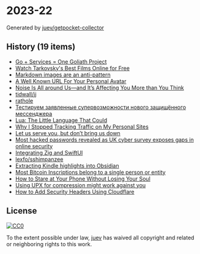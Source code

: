 # 2023-22

Generated by [juev/getpocket-collector](https://github.com/juev/getpocket-collector)

## History (19 items)

- [Go + Services = One Goliath Project](https://blog.khanacademy.org/go-services-one-goliath-project)
- [Watch Tarkovsky's Best Films Online for Free](https://kottke.org/23/05/watch-tarkovskys-best-films-online-for-free)
- [Markdown images are an anti-pattern](https://daverupert.com/2023/05/markdown-images-anti-pattern)
- [A Well Known URL For Your Personal Avatar](https://blog.jim-nielsen.com/2023/well-known-avatar)
- [Noise Is All around Us—and It’s Affecting You More than You Think](https://thewalrus.ca/noise-ethics)
- [tidwall/jj](https://github.com/tidwall/jj)
- [rathole](https://github.com/rapiz1/rathole)
- [Тестируем заявленные супервозможности нового защищённого мессенджера](https://habr.com/ru/companies/ruvds/articles/737614)
- [Lua: The Little Language That Could](https://matt.blwt.io/post/lua-the-little-language-that-could)
- [Why I Stopped Tracking Traffic on My Personal Sites](https://ayos.blog/stopped-tracking-on-my-sites)
- [Let us serve you, but don’t bring us down](https://blog.archive.org/2023/05/29/let-us-serve-you-but-dont-bring-us-down)
- [Most hacked passwords revealed as UK cyber survey exposes gaps in online security](https://ncsc.gov.uk/news/most-hacked-passwords-revealed-as-uk-cyber-survey-exposes-gaps-in-online-security)
- [Integrating Zig and SwiftUI](https://mitchellh.com/writing/zig-and-swiftui)
- [lexfo/sshimpanzee](https://github.com/lexfo/sshimpanzee)
- [Extracting Kindle highlights into Obsidian](https://stuff.graves.cl/posts/2023-05-29_11_28-extracting-kindle-highlights-into-obsidian)
- [Most Bitcoin Inscriptions belong to a single person or entity](https://block21m.substack.com/p/most-bitcoin-inscriptions-belong-d6d)
- [How to Stare at Your Phone Without Losing Your Soul](https://simone.org/tracking-screen-time)
- [Using UPX for compression might work against you](https://usrme.xyz/posts/using-upx-for-compression-might-work-against-you)
- [How to Add Security Headers Using Cloudflare](https://algustionesa.com/security-headers)

## License

[![CC0](https://mirrors.creativecommons.org/presskit/buttons/88x31/svg/cc-zero.svg)](https://creativecommons.org/publicdomain/zero/1.0/)

To the extent possible under law, [juev](https://github.com/juev) has waived all copyright and related or neighboring rights to this work.

